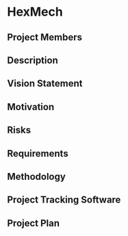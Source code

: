# HexMech

## Project Members

## Description

## Vision Statement

## Motivation

## Risks

## Requirements

## Methodology

## Project Tracking Software

## Project Plan
